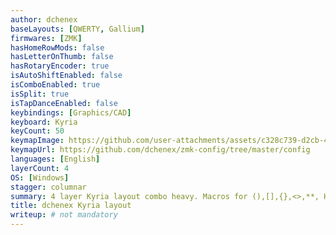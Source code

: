 ```yaml
---
author: dchenex
baseLayouts: [QWERTY, Gallium]
firmwares: [ZMK]
hasHomeRowMods: false
hasLetterOnThumb: false
hasRotaryEncoder: true
isAutoShiftEnabled: false
isComboEnabled: true
isSplit: true
isTapDanceEnabled: false
keybindings: [Graphics/CAD]
keyboard: Kyria
keyCount: 50
keymapImage: https://github.com/user-attachments/assets/c328c739-d2cb-4cf2-a8df-c2e2a926c70f
keymapUrl: https://github.com/dchenex/zmk-config/tree/master/config
languages: [English]
layerCount: 4
OS: [Windows]
stagger: columnar
summary: 4 layer Kyria layout combo heavy. Macros for (),[],{},<>,**, HomeshiftEnd. Macro for the first 3 pastes in Clipboard History. 2 Encoders with custom triggers per rotation. Modmorph Delete(shift:Backspace), Custom HoldTap ms for Win+L on right encoder. Hold/tap on num layer for F keys.
title: dchenex Kyria layout
writeup: # not mandatory
---
```

